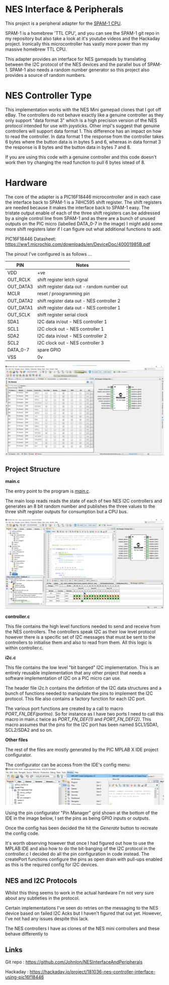 # NES Interface & Peripherals

This project is a peripheral adapter for the [SPAM-1 CPU](https://hackaday.io/project/166922-spam-1-8-bit-cpu).

SPAM-1 is a homebrew 'TTL CPU', and you can see the SPAM-1 git repo in my repository but also take a look at it's youtube videos and the Hackaday project. Ironically this microcontroller has vastly more power than my massive homebrew TTL CPU.

This adapter provides an interface for NES gamepads by translating between the I2C protocol of the NES devices and the parallel bus of SPAM-1. SPAM-1 also needs a random number generator so this project also provides a source of random numbers.

# NES Controller Type

This implementation works with the NES Mini gamepad clones that I got off eBay. The controllers do not behave exactly like a genuine controller as they only support "data format 3" which is a high precision version of the NES protocol intended for use with joysticks. Other impl's suggest that genuine controllers will support data format 1. This difference has an impact on how to read the controller. In data format 1 the response from the controller takes 6 bytes where the button data is in bytes 5 and 6, whereas in data format 3 the response is 8 bytes and the button data in bytes 7 and 8. 

If you are using this code with a genuine controller and this code doesn't work then try changing the read function to pull 6 bytes istead of 8.

# Hardware

The core of the adapter is a PIC16F18446 microcontroller and in each case the interface back to SPAM-1 is a 74HC595 shift register. The shift registers are needed because it makes the interface back to SPAM-1 easy. The tristate output enable of each of the three shift registers can be addressed by a single control line from SPAM-1 and as there are a bunch of unused outputs on the PIC micro (labelled DATA_0-7 in the image) I might add some more shift registers later if I can figure out what additional functions to add. 


PIC16F18446 Datasheet: https://ww1.microchip.com/downloads/en/DeviceDoc/40001985B.pdf

The pinout I've configured is as follows ...

| PIN        | Notes |
| ---------- | ----- |
| VDD        | +ve   |
| OUT_RCLK   | shift register letch signal |
| OUT_DATA3  | shift register data out - random number out |
| MCLR       | reset / proogramming pin |
| OUT_DATA2  | shift register data out - NES controller 2|
| OUT_DATA1  | shift register data out - NES controller 1 |
| OUT_SCLK   | shift register serial clock |
| SDA1       | I2C data in/out - NES controller 1 |
| SCL1       | I2C clock out - NES controller 1 |
| SDA2       | I2C data in/out - NES controller 2 |
| SCL2       | I2C clock out - NES controller 3 |
| DATA_0-7   | spare GPIO |
| VSS        | 0v |


![Configurator view](pin-config.png)

Project Structure
----

**main.c**

The entry point to the program is [_main.c_](https://raw.githubusercontent.com/Johnlon/NESInterfaceAndPeripherals/main/main.c).

The main loop reads reads the state of each of two NES I2C controllers and generates an 8 bit random number and publishes the three values to the three shift register outputs for consumption but a CPU bus.

![Main](IDE-main.png)

**controller.c**

This file contains the high level functions needed to send and receive from the NES controllers. The controllers speak I2C as their low level protocol however there is a specific set of I2C messages that must be sent to the controllers to initialise them and also to read from them. All this logic is within controller.c.

**i2c.c**

This file contains the low level "bit banged" I2C implementation. This is an entirely reusable implementation that any other project that needs a software implementation of I2C on a PIC micro can use.

The header file i2c.h contains the defintion of the I2C data structures and a bunch of functions needed to manipulate the pins to implement the I2C protocol. This file also contains a factory function for each I2C port.

The various port functions are created by a call to macro _PORT_FN_DEF(portno)_. So for instance as I have two ports I need to call this macro in main.c twice as _PORT_FN_DEF(1)_ and _PORT_FN_DEF(2)_. This macro assumes that the pins for the I2C port has been named SCL1/SDA1, SCL2/SDA2 and so on.


**Other files**

The rest of the files are mostly generated by the PIC MPLAB X IDE project configurator.

The configurator can be access from the IDE's config menu:
![Configurator menu](config-menu.png)

Using the pin configurator "Pin Manager" grid shown at the bottom of the IDE in the image below, I set the pins as being GPIO inputs or outputs.

Once the config has been decided the hit the _Generate_ button to recreate the config code. 

It's worth observing however that once I had figured out how to use the MPLAB IDE and also how to do the bit-banging of the I2C protocol in the controller.c I decided do all the pin configuration in code instead. The createPort functions configure the pins as open drain with pull-ups enabled as this is the required config for I2C devices. 

NES and I2C Protocols
-----

Whilst this thing seems to work in the actual hardware I'm not very sure about any subtleties in the protocol. 

Certain implementations I've seen do retries on the messaging to the NES device based on failed I2C Acks but I haven't figured that out yet. However, I've not had any issues despite this lack. 

The NES controllers I have as clones of the NES mini controllers and these behave differently to

Links
------

Git repo : https://github.com/Johnlon/NESInterfaceAndPeripherals

Hackaday : https://hackaday.io/project/181036-nes-controller-interface-using-pic16f18446
